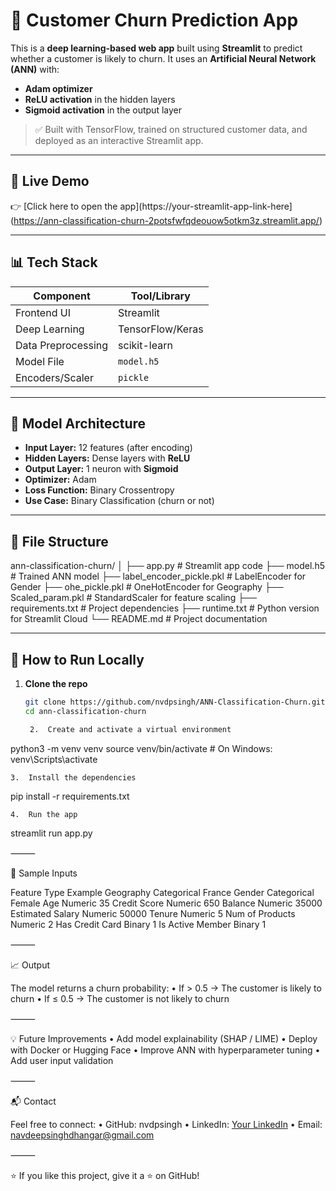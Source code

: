 # 🧠 Customer Churn Prediction App

This is a **deep learning-based web app** built using **Streamlit** to predict whether a customer is likely to churn. It uses an **Artificial Neural Network (ANN)** with:

- **Adam optimizer**
- **ReLU activation** in the hidden layers
- **Sigmoid activation** in the output layer

> ✅ Built with TensorFlow, trained on structured customer data, and deployed as an interactive Streamlit app.

---

## 🚀 Live Demo

👉 [Click here to open the app](https://your-streamlit-app-link-here](https://ann-classification-churn-2potsfwfqdeouow5otkm3z.streamlit.app/)

---

## 📊 Tech Stack

| Component         | Tool/Library      |
|------------------|-------------------|
| Frontend UI       | Streamlit         |
| Deep Learning     | TensorFlow/Keras  |
| Data Preprocessing| scikit-learn      |
| Model File        | `model.h5`        |
| Encoders/Scaler   | `pickle`          |

---

## 🧠 Model Architecture

- **Input Layer:** 12 features (after encoding)
- **Hidden Layers:** Dense layers with **ReLU**
- **Output Layer:** 1 neuron with **Sigmoid**
- **Optimizer:** Adam
- **Loss Function:** Binary Crossentropy
- **Use Case:** Binary Classification (churn or not)

---

## 📂 File Structure

ann-classification-churn/
│
├── app.py                      # Streamlit app code
├── model.h5                    # Trained ANN model
├── label_encoder_pickle.pkl    # LabelEncoder for Gender
├── ohe_pickle.pkl              # OneHotEncoder for Geography
├── Scaled_param.pkl            # StandardScaler for feature scaling
├── requirements.txt            # Project dependencies
├── runtime.txt                 # Python version for Streamlit Cloud
└── README.md                   # Project documentation

---

## 🧪 How to Run Locally

1. **Clone the repo**
   ```bash
   git clone https://github.com/nvdpsingh/ANN-Classification-Churn.git
   cd ann-classification-churn

	2.	Create and activate a virtual environment

python3 -m venv venv
source venv/bin/activate       # On Windows: venv\Scripts\activate


	3.	Install the dependencies

pip install -r requirements.txt


	4.	Run the app

streamlit run app.py



⸻

🧾 Sample Inputs

Feature	Type	Example
Geography	Categorical	France
Gender	Categorical	Female
Age	Numeric	35
Credit Score	Numeric	650
Balance	Numeric	35000
Estimated Salary	Numeric	50000
Tenure	Numeric	5
Num of Products	Numeric	2
Has Credit Card	Binary	1
Is Active Member	Binary	1


⸻

📈 Output

The model returns a churn probability:
	•	If > 0.5 → The customer is likely to churn
	•	If ≤ 0.5 → The customer is not likely to churn

⸻

💡 Future Improvements
	•	Add model explainability (SHAP / LIME)
	•	Deploy with Docker or Hugging Face
	•	Improve ANN with hyperparameter tuning
	•	Add user input validation

⸻

📬 Contact

Feel free to connect:
	•	GitHub: nvdpsingh
	•	LinkedIn: [Your LinkedIn](https://www.linkedin.com/in/navdeep-singh-398494b3/)
	•	Email: navdeepsinghdhangar@gmail.com

⸻

⭐ If you like this project, give it a ⭐ on GitHub!
